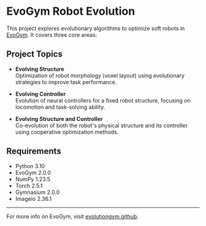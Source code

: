# EvoGym Robot Evolution

This project explores evolutionary algorithms to optimize soft robots in [EvoGym](https://evolutiongym.github.io/). It covers three core areas:

## Project Topics

- **Evolving Structure**  
  Optimization of robot morphology (voxel layout) using evolutionary strategies to improve task performance.

- **Evolving Controller**  
  Evolution of neural controllers for a fixed robot structure, focusing on locomotion and task-solving ability.

- **Evolving Structure and Controller**  
  Co-evolution of both the robot's physical structure and its controller using cooperative optimization methods.

## Requirements

- Python 3.10
- EvoGym 2.0.0
- NumPy 1.23.5
- Torch 2.5.1
- Gymnasium 2.0.0
- Imageio 2.36.1

---

For more info on EvoGym, visit [evolutiongym.github](https://evolutiongym.github.io/).